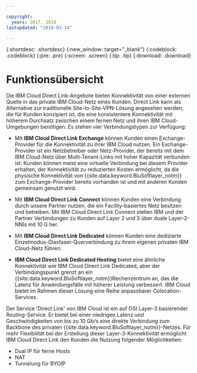 ```yaml
---

copyright:
  years: 2017, 2018
lastupdated: "2018-03-14"

---
```


{:shortdesc: .shortdesc}
{:new_window: target="_blank"}
{:codeblock: .codeblock}
{:pre: .pre}
{:screen: .screen}
{:tip: .tip}
{:download: .download}

# Funktionsübersicht

Die IBM Cloud Direct Link-Angebote bieten Konnektivität von einer externen Quelle in das private IBM Cloud-Netz eines Kunden. Direct Link kann als Alternative zur traditionelle Site-to-Site-VPN-Lösung angesehen werden, die für Kunden konzipiert ist, die eine konsistentere Konnektivität mit höherem Durchsatz zwischen einem fernen Netz und ihren IBM Cloud-Umgebungen benötigen. Es stehen vier Verbindungstypen zur Verfügung:
 
 * Mit **IBM Cloud Direct Link Exchange** können Kunden einen Exchange-Provider für die Konnektivität zu ihrer IBM Cloud nutzen. Ein Exchange-Provider ist ein Netzbetreiber oder Netz-Provider, der bereits mit dem IBM Cloud-Netz über Multi-Tenant-Links mit hoher Kapazität verbunden ist. Kunden können meist eine virtuelle Verbindung bei diesem Provider erhalten, der Konnektivität zu reduzierten Kosten ermöglicht, da die physische Konnektivität von {{site.data.keyword.BluSoftlayer_notm}} zum Exchange-Provider bereits vorhanden ist und mit anderen Kunden gemeinsam genutzt wird.
 
 * Mit **IBM Cloud Direct Link Connect** können Kunden eine Verbindung durch unsere Partner nutzen, die ein Facility-basiertes Netz besitzen und betreiben. Mit IBM Cloud Direct Link Connect stellen IBM und der Partner Verbindungen zu Kunden auf Layer 2 und 3 über duale Layer-2-NNIs mit 10 G her.
 
 * Mit **IBM Cloud Direct Link Dedicated** können Kunden eine dedizierte Einzelmodus-Glasfaser-Querverbindung zu ihrem eigenen privaten IBM Cloud-Netz führen.
 
 * **IBM Cloud Direct Link Dedicated Hosting** bietet eine ähnliche Konnektivität wie IBM Cloud Direct Link Dedicated, aber der Verbindungspunkt grenzt an ein {{site.data.keyword.BluSoftlayer_notm}}Rechenzentrum an, das die Latenz für Anwendungsfälle mit höherer Leistung verbessert. IBM Cloud bietet im Rahmen dieser Lösung eine Reihe anpassbarer Colocation-Services.
  
Der Service 'Direct Link' von IBM Cloud ist ein auf OSI Layer-3 basierender Routing-Service. Er bietet bei einer niedrigen Latenz und Geschwindigkeiten von bis zu 10 Gb/s eine direkte Verbindung zum Backbone des privaten {{site.data.keyword.BluSoftlayer_notm}}-Netzes.
Für mehr Flexibilität bei der Erstellung dieser Layer-3-Konnektivität ermöglicht IBM Cloud Direct Link den Kunden die Nutzung folgender Möglichkeiten:
 * Dual IP für ferne Hosts
 * NAT
 * Tunnelung für BYOIP
